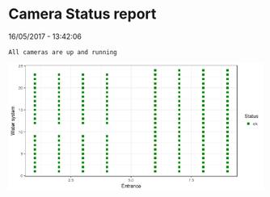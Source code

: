 Camera Status report
================
16/05/2017 - 13:42:06

    All cameras are up and running

![](camreport_files/figure-markdown_github/unnamed-chunk-2-1.png)
